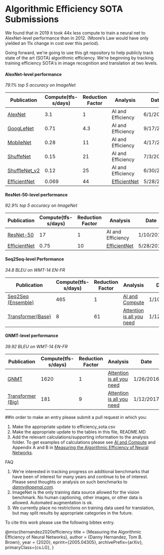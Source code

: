 # Algorithmic Efficiency SOTA Submissions
We found that in 2019 it took 44x less compute to train a neural net to AlexNet-level performance than in 2012.
(Moore’s Law would have only yielded an 11x change in cost over this period).

Going forward, we're going to use this git repository to help publicly track state of the art (SOTA) algorithmic efficiency.
We're beginning by tracking training efficiency SOTA's in image recognition and translation at two levels.

#### AlexNet-level performance
*79.1% top 5 accuracy on ImageNet*

| Publication| Compute(tfs-s/days)| Reduction Factor| Analysis| Date |
| ----------------------- | ------------- | ------------ | ----------------------- | ------------ |
| [AlexNet](https://papers.nips.cc/paper/4824-imagenet-classification-with-deep-convolutional-neural-networks.pdf)|3.1|1|AI and Efficiency| 6/1/2012|
| [GoogLeNet](https://arxiv.org/abs/1409.4842)|0.71|4.3|AI and Efficiency| 9/17/2014|
| [MobileNet](https://arxiv.org/abs/1704.04861)|0.28|11|AI and Efficiency| 4/17/2017|
| [ShuffeNet](https://arxiv.org/abs/1707.01083)|0.15|21|AI and Efficiency| 7/3/2017|
| [ShuffleNet_v2](https://arxiv.org/abs/1807.11164)|0.12|25|AI and Efficiency| 6/30/2018|
| [EfficientNet](https://arxiv.org/abs/1905.11946)|0.069|44|[EfficientNet](https://arxiv.org/abs/1905.11946)| 5/28/2019|

#### ResNet-50-level performance
*92.9% top 5 accuracy on ImageNet*

| Publication| Compute(tfs-s/days)| Reduction Factor| Analysis| Date |
| ----------------------- | ------------- | ------------ | ----------------------- | ------------ |
|[ResNet-50](https://arxiv.org/abs/1512.03385)|17|1|AI and Efficiency| 1/10/2015|
|[EfficientNet](https://arxiv.org/abs/1905.11946)|0.75|10|[EfficientNet](https://arxiv.org/abs/1905.11946)| 5/28/2019|

#### Seq2Seq-level Performance
*34.8 BLEU on WMT-14 EN-FR*

| Publication| Compute(tfs-s/days)| Reduction Factor| Analysis| Date |
| ----------------------- | ------------- | ------------ | ----------------------- | ------------ |
[Seq2Seq (Ensemble)](https://arxiv.org/abs/1409.3215)|465|1|[AI and Compute](https://openai.com/blog/ai-and-compute/)| 1/10/2014
[Transformer(Base)](https://arxiv.org/abs/1706.03762)|8|61|[Attention is all you need](https://arxiv.org/abs/1807.11164)| 1/12/2017

#### GNMT-level performance
*39.92 BLEU on WMT-14 EN-FR*

| Publication| Compute(tfs-s/days)| Reduction Factor| Analysis| Date |
| ----------------------- | ------------- | ------------ | ----------------------- | ------------ |
[GNMT](https://arxiv.org/abs/1609.08144)|1620|1|[Attention is all you need](https://arxiv.org/abs/1807.11164)| 1/26/2016
[Transformer (Big)](https://arxiv.org/abs/1706.03762)|181|9|[Attention is all you need](https://arxiv.org/abs/1807.11164)| 1/12/2017

##In order to make an entry please submit a pull request in which you:
1. Make the appropriate update to efficiency_sota.csv
2. Make the appropriate update to the tables in this file, README.MD
3. Add the relevant calculations/supporting information to the analysis folder. To get examples of calculations please see
[AI and Compute](https://openai.com/blog/ai-and-compute/#appendixmethods) and Appendix A and B in [Measuring the Algorithmic Efficiency of Neural Networks](https://arxiv.org/abs/2005.04305).

FAQ
1. We're interested in tracking progress on additional benchmarks that have been of interest for many years and continue
to be of interest. Please send thoughts or analysis on such benchmarks to *danny@openai.com.*
2. ImageNet is the only training data source allowed for the vision benchmark. No human captioning, other images, or other data is allowed. Automated augmentation is ok.
3. We currently place no restrictions on training data used for translation, but may split results by appropriate categories in the future.

To cite this work please use the following bibtex entry.

@misc{hernandez2020efficiency
    title = {Measuring the Algorithmic Efficiency of Neural Networks},
    author = {Danny Hernandez, Tom B. Brown},
    year = {2020},
    eprint={2005.04305},
    archivePrefix={arXiv},
    primaryClass={cs.LG},
}
